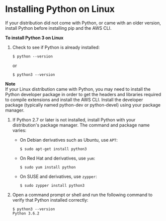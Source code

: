 # Installing Python on Linux<a name="awscli-install-linux-python"></a>

If your distribution did not come with Python, or came with an older version, install Python before installing pip and the AWS CLI\.

**To install Python 3 on Linux**

1. Check to see if Python is already installed:

   ```
   $ python --version
   ```

   or

   ```
   $ python3 --version
   ```

**Note**  
If your Linux distribution came with Python, you may need to install the Python developer package in order to get the headers and libraries required to compile extensions and install the AWS CLI\. Install the developer package \(typically named python\-dev or python\-devel\) using your package manager\.

1. If Python 2\.7 or later is not installed, install Python with your distribution's package manager\. The command and package name varies:

   + On Debian derivatives such as Ubuntu, use `APT`:

     ```
     $ sudo apt-get install python3
     ```

   + On Red Hat and derivatives, use `yum`:

     ```
     $ sudo yum install python
     ```

   + On SUSE and derivatives, use `zypper`:

     ```
     $ sudo zypper install python3
     ```

1. Open a command prompt or shell and run the following command to verify that Python installed correctly:

   ```
   $ python3 --version
   Python 3.6.2
   ```